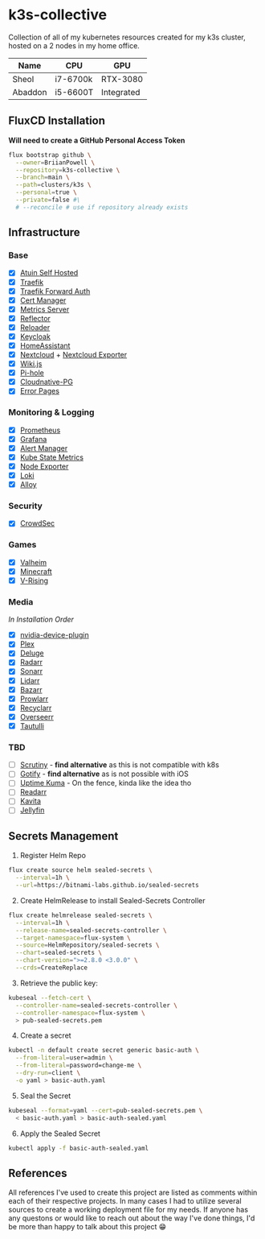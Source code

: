 # k3s-collective

Collection of all of my kubernetes resources created for my k3s cluster, hosted on a 2 nodes in my home office.

| Name    | CPU      | GPU        |
| ------- | -------- | ---------- |
| Sheol   | i7-6700k | RTX-3080   |
| Abaddon | i5-6600T | Integrated |

## FluxCD Installation

**Will need to create a GitHub Personal Access Token**

```sh
flux bootstrap github \
  --owner=BriianPowell \
  --repository=k3s-collective \
  --branch=main \
  --path=clusters/k3s \
  --personal=true \
  --private=false #\
  # --reconcile # use if repository already exists
```

## Infrastructure

### Base

- [x] [Atuin Self Hosted](https://github.com/atuinsh/atuin)
- [x] [Traefik](https://artifacthub.io/packages/helm/traefik/traefik)
- [x] [Traefik Forward Auth](https://github.com/thomseddon/traefik-forward-auth)
- [x] [Cert Manager](https://github.com/cert-manager/cert-manager)
- [x] [Metrics Server](https://github.com/kubernetes-sigs/metrics-server)
- [x] [Reflector](https://github.com/emberstack/kubernetes-reflector)
- [x] [Reloader](https://github.com/stakater/Reloader)
- [x] [Keycloak](https://github.com/keycloak/keycloak)
- [x] [HomeAssistant](https://github.com/home-assistant)
- [x] [Nextcloud](https://github.com/nextcloud/server) + [Nextcloud Exporter](https://github.com/xperimental/nextcloud-exporter)
- [x] [Wiki.js](https://github.com/requarks/wiki)
- [x] [Pi-hole](https://github.com/MoJo2600/pihole-kubernetes)
- [x] [Cloudnative-PG](https://github.com/cloudnative-pg/cloudnative-pg)
- [x] [Error Pages](https://github.com/tarampampam/error-pages)

### Monitoring & Logging

- [x] [Prometheus](https://github.com/prometheus/prometheus)
- [x] [Grafana](https://github.com/grafana/grafana)
- [x] [Alert Manager](https://github.com/prometheus/alertmanager)
- [x] [Kube State Metrics](https://github.com/kubernetes/kube-state-metrics)
- [x] [Node Exporter](https://github.com/prometheus/node_exporter)
- [x] [Loki](https://github.com/grafana/loki)
- [x] [Alloy](https://github.com/grafana/alloy)

### Security

- [x] [CrowdSec](https://github.com/crowdsecurity/crowdsec)

### Games

- [x] [Valheim](https://artifacthub.io/packages/helm/geek-cookbook/valheim)
- [x] [Minecraft](https://artifacthub.io/packages/helm/minecraft-server-charts/minecraft)
- [x] [V-Rising](https://truecharts.org/charts/stable/v-rising/)

### Media 

*In Installation Order*

- [x] [nvidia-device-plugin](https://github.com/NVIDIA/k8s-device-plugin)
- [x] [Plex](https://github.com/plexinc/pms-docker/blob/master/charts/plex-media-server/README.md)
- [x] [Deluge](https://github.com/binhex/arch-delugevpn)
- [x] [Radarr](https://github.com/Radarr/Radarr)
- [x] [Sonarr](https://github.com/Sonarr/Sonarr)
- [x] [Lidarr](https://github.com/Lidarr/Lidarr)
- [x] [Bazarr](https://github.com/morpheus65535/bazarr)
- [x] [Prowlarr](https://github.com/Prowlarr/Prowlarr)
- [x] [Recyclarr](https://github.com/recyclarr/recyclarr)
- [x] [Overseerr](https://github.com/sct/overseerr)
- [x] [Tautulli](https://github.com/Tautulli/Tautulli)

### TBD

- [ ] [Scrutiny](https://github.com/AnalogJ/scrutiny) - **find alternative** as this is not compatible with k8s
- [ ] [Gotify](https://github.com/gotify/server) - **find alternative** as is not possible with iOS
- [ ] [Uptime Kuma](https://github.com/louislam/uptime-kuma) - On the fence, kinda like the idea tho
- [ ] [Readarr](https://github.com/Readarr/Readarr)
- [ ] [Kavita](https://github.com/Kareadita/Kavita)
- [ ] [Jellyfin](https://github.com/jellyfin/jellyfin)

## Secrets Management

1. Register Helm Repo

```sh
flux create source helm sealed-secrets \
  --interval=1h \
  --url=https://bitnami-labs.github.io/sealed-secrets
```

2. Create HelmRelease to install Sealed-Secrets Controller

```sh
flux create helmrelease sealed-secrets \
  --interval=1h \
  --release-name=sealed-secrets-controller \
  --target-namespace=flux-system \
  --source=HelmRepository/sealed-secrets \
  --chart=sealed-secrets \
  --chart-version=">=2.8.0 <3.0.0" \
  --crds=CreateReplace
```

3. Retrieve the public key:

```sh
kubeseal --fetch-cert \
  --controller-name=sealed-secrets-controller \
  --controller-namespace=flux-system \
  > pub-sealed-secrets.pem
```

4. Create a secret

```sh
kubectl -n default create secret generic basic-auth \
  --from-literal=user=admin \
  --from-literal=password=change-me \
  --dry-run=client \
  -o yaml > basic-auth.yaml
```

5. Seal the Secret

```sh
kubeseal --format=yaml --cert=pub-sealed-secrets.pem \
  < basic-auth.yaml > basic-auth-sealed.yaml
```

6. Apply the Sealed Secret

```sh
kubectl apply -f basic-auth-sealed.yaml
```

## References

All references I've used to create this project are listed as comments within each of their respective projects. In many cases I had to utilize several sources to create a working deployment file for my needs. If anyone has any questons or would like to reach out about the way I've done things, I'd be more than happy to talk about this project :grin:
